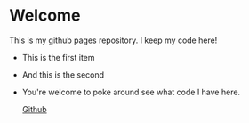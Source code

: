 # Welcome

This is my github pages repository. I keep my code here!

* This is the first item
* And this is the second
* You're welcome to poke around see what code I have here.

  [Github](https://github.com/hawflakes)
